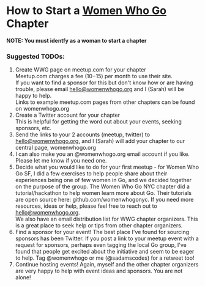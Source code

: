 # How to Start a [Women Who Go](womenwhogo.org) Chapter


**NOTE: You must identfy as a woman to start a chapter**

### Suggested TODOs:
1. Create WWG page on meetup.com for your chapter <br>
Meetup.com charges a fee ($10-$15) per month to use their site. <br>
If you want to find a sponsor for this but don't know how or are having trouble, please email hello@womenwhogo.org and I (Sarah) will be happy to help. <br>
Links to example meetup.com pages from other chapters can be found on womenwhogo.org
2. Create a Twitter account for your chapter <br>
This is helpful for getting the word out about your events, seeking sponsors, etc.
3. Send the links to your 2 accounts (meetup, twitter) to hello@womenwhogo.org, and I (Sarah) will add your chapter to our central page, womenwhogo.org
4. I can also make you an @womenwhogo.org email account if you like. Please let me know if you need one.
5. Decide what you would like to do for your first meetup - for Women Who Go SF, I did a few exercises to help people share about their experiences being one of few women in Go, and we decided together on the purpose of the group. The Women Who Go NYC chapter did a tutorial/hackathon to help women learn more about Go. Their tutorials are open source here: github.com/womenwhogonyc. If you need more resources, ideas or help, please feel free to reach out to hello@womenwhogo.org.<br>
We also have an email distribution list for WWG chapter organizers. This is a great place to seek help or tips from other chapter organizers.
6. Find a sponsor for your event! The best place I've found for sourcing sponsors has been Twitter. If you post a link to your meetup event with a request for sponsors, perhaps even tagging the local Go group, I've found that people get excited about the initiative and seem to be eager to help. Tag @womenwhogo or me (@sadamscodes) for a retweet too!
7. Continue hosting events! Again, myself and the other chapter organizers are very happy to help with event ideas and sponsors. You are not alone!
